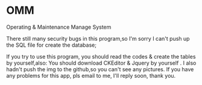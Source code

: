OMM
===

Operating &amp; Maintenance Manage System

There still many security bugs in this program,so I'm sorry I can't push up the SQL file for create the database;

If you try to use this program, you should read the codes &amp; create the tables by yourself,also:
You should download CKEditor &amp; Jquery by yourself . I also hadn't push the img to the github,so you can't see any pictures. If you have any problems for this app, pls email to me, I'll reply soon, thank you.
